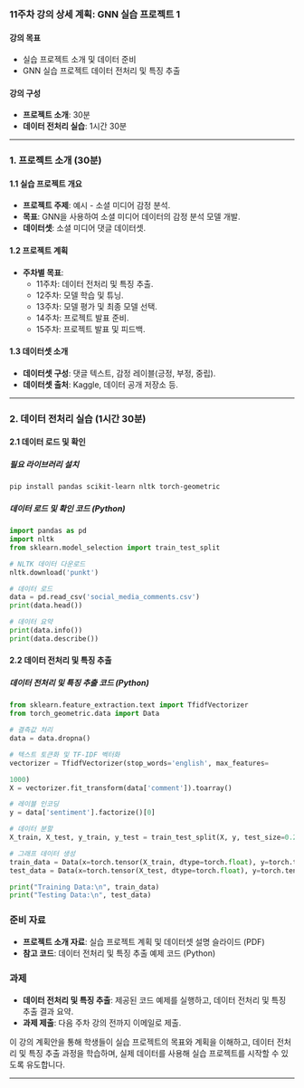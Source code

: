 
### 11주차 강의 상세 계획: GNN 실습 프로젝트 1

#### 강의 목표
- 실습 프로젝트 소개 및 데이터 준비
- GNN 실습 프로젝트 데이터 전처리 및 특징 추출

#### 강의 구성
- **프로젝트 소개**: 30분
- **데이터 전처리 실습**: 1시간 30분

---

### 1. 프로젝트 소개 (30분)

#### 1.1 실습 프로젝트 개요
- **프로젝트 주제**: 예시 - 소셜 미디어 감정 분석.
- **목표**: GNN을 사용하여 소셜 미디어 데이터의 감정 분석 모델 개발.
- **데이터셋**: 소셜 미디어 댓글 데이터셋.

#### 1.2 프로젝트 계획
- **주차별 목표**:
  - 11주차: 데이터 전처리 및 특징 추출.
  - 12주차: 모델 학습 및 튜닝.
  - 13주차: 모델 평가 및 최종 모델 선택.
  - 14주차: 프로젝트 발표 준비.
  - 15주차: 프로젝트 발표 및 피드백.

#### 1.3 데이터셋 소개
- **데이터셋 구성**: 댓글 텍스트, 감정 레이블(긍정, 부정, 중립).
- **데이터셋 출처**: Kaggle, 데이터 공개 저장소 등.

---

### 2. 데이터 전처리 실습 (1시간 30분)

#### 2.1 데이터 로드 및 확인

##### 필요 라이브러리 설치
```bash
pip install pandas scikit-learn nltk torch-geometric
```

##### 데이터 로드 및 확인 코드 (Python)
```python
import pandas as pd
import nltk
from sklearn.model_selection import train_test_split

# NLTK 데이터 다운로드
nltk.download('punkt')

# 데이터 로드
data = pd.read_csv('social_media_comments.csv')
print(data.head())

# 데이터 요약
print(data.info())
print(data.describe())
```

#### 2.2 데이터 전처리 및 특징 추출

##### 데이터 전처리 및 특징 추출 코드 (Python)
```python
from sklearn.feature_extraction.text import TfidfVectorizer
from torch_geometric.data import Data

# 결측값 처리
data = data.dropna()

# 텍스트 토큰화 및 TF-IDF 벡터화
vectorizer = TfidfVectorizer(stop_words='english', max_features=

1000)
X = vectorizer.fit_transform(data['comment']).toarray()

# 레이블 인코딩
y = data['sentiment'].factorize()[0]

# 데이터 분할
X_train, X_test, y_train, y_test = train_test_split(X, y, test_size=0.2, random_state=42)

# 그래프 데이터 생성
train_data = Data(x=torch.tensor(X_train, dtype=torch.float), y=torch.tensor(y_train, dtype=torch.long))
test_data = Data(x=torch.tensor(X_test, dtype=torch.float), y=torch.tensor(y_test, dtype=torch.long))

print("Training Data:\n", train_data)
print("Testing Data:\n", test_data)
```

### 준비 자료
- **프로젝트 소개 자료**: 실습 프로젝트 계획 및 데이터셋 설명 슬라이드 (PDF)
- **참고 코드**: 데이터 전처리 및 특징 추출 예제 코드 (Python)

### 과제
- **데이터 전처리 및 특징 추출**: 제공된 코드 예제를 실행하고, 데이터 전처리 및 특징 추출 결과 요약.
- **과제 제출**: 다음 주차 강의 전까지 이메일로 제출.

이 강의 계획안을 통해 학생들이 실습 프로젝트의 목표와 계획을 이해하고, 데이터 전처리 및 특징 추출 과정을 학습하며, 실제 데이터를 사용해 실습 프로젝트를 시작할 수 있도록 유도합니다.

---
